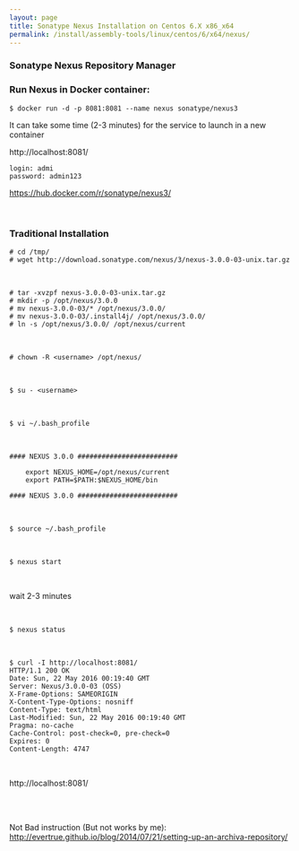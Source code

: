 ```yaml
---
layout: page
title: Sonatype Nexus Installation on Centos 6.X x86_x64
permalink: /install/assembly-tools/linux/centos/6/x64/nexus/
---
```


### Sonatype Nexus Repository Manager




### Run Nexus in Docker container:


    $ docker run -d -p 8081:8081 --name nexus sonatype/nexus3


It can take some time (2-3 minutes) for the service to launch in a new container


http://localhost:8081/

    login: admi
    password: admin123


https://hub.docker.com/r/sonatype/nexus3/



<br/>


### Traditional Installation


    # cd /tmp/
    # wget http://download.sonatype.com/nexus/3/nexus-3.0.0-03-unix.tar.gz


<br/>

    # tar -xvzpf nexus-3.0.0-03-unix.tar.gz
    # mkdir -p /opt/nexus/3.0.0
    # mv nexus-3.0.0-03/* /opt/nexus/3.0.0/
    # mv nexus-3.0.0-03/.install4j/ /opt/nexus/3.0.0/
    # ln -s /opt/nexus/3.0.0/ /opt/nexus/current


<br/>

    # chown -R <username> /opt/nexus/

<br/>

    $ su - <username>

<br/>

    $ vi ~/.bash_profile

<br/>

    #### NEXUS 3.0.0 #########################

        export NEXUS_HOME=/opt/nexus/current
        export PATH=$PATH:$NEXUS_HOME/bin

    #### NEXUS 3.0.0 #########################

<br/>

    $ source ~/.bash_profile

<br/>

    $ nexus start

<br/>

wait 2-3 minutes

<br/>

    $ nexus status

<br/>

    $ curl -I http://localhost:8081/
    HTTP/1.1 200 OK
    Date: Sun, 22 May 2016 00:19:40 GMT
    Server: Nexus/3.0.0-03 (OSS)
    X-Frame-Options: SAMEORIGIN
    X-Content-Type-Options: nosniff
    Content-Type: text/html
    Last-Modified: Sun, 22 May 2016 00:19:40 GMT
    Pragma: no-cache
    Cache-Control: post-check=0, pre-check=0
    Expires: 0
    Content-Length: 4747


<br/>

http://localhost:8081/


<br/><br/>

Not Bad instruction (But not works by me):  
http://evertrue.github.io/blog/2014/07/21/setting-up-an-archiva-repository/
